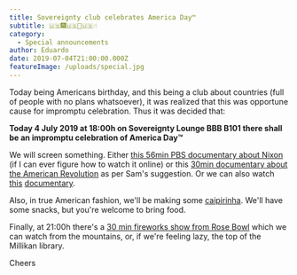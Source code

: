 ```yaml
---
title: Sovereignty club celebrates America Day™
subtitle: 🇺🇸🎆🇺🇸🎇🇺🇸☝️
category:
  - Special announcements
author: Eduardo
date: 2019-07-04T21:00:00.000Z
featureImage: /uploads/special.jpg
---
```

Today being Americans birthday, and this being a club about countries (full of people with no plans whatsoever), it was realized that this was opportune cause for impromptu celebration. Thus it was decided that:



**Today 4 July 2019 at 18:00h on Sovereignty Lounge BBB B101 there shall be an impromptu celebration of America Day™**



We will screen something. Either [this 56min PBS documentary about Nixon](http://www.pbs.org/wgbh/americanexperience/films/nixon/#part01) (if I can ever figure how to watch it online) or this [30min documentary about the American Revolution](https://www.youtube.com/watch?v=gzALIXcY4pg&feature=youtu.be) as per Sam's suggestion. Or we can also watch [this](http://www.untoldhistory.com/#about) [documentary](https://en.wikipedia.org/wiki/The_Untold_History_of_the_United_States#Critical_reception).



Also, in true American fashion, we'll be making some [caipirinha](https://www.allrecipes.com/video/5144/caipirinha/). We'll have some snacks, but you're welcome to bring food.



Finally, at 21:00h there's a [30 min fireworks show from Rose Bowl](https://losangeles.cbslocal.com/video/4116795-americafest-features-socals-biggest-fireworks-show/) which we can watch from the mountains, or, if we're feeling lazy, the top of the Millikan library.



Cheers
